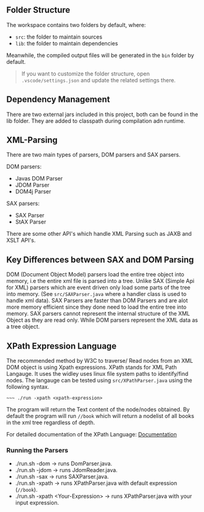 ## Folder Structure

The workspace contains two folders by default, where:

- `src`: the folder to maintain sources
- `lib`: the folder to maintain dependencies

Meanwhile, the compiled output files will be generated in the `bin` folder by default.

> If you want to customize the folder structure, open `.vscode/settings.json` and update the related settings there.

## Dependency Management

There are two external jars included in this project, both can be found in the lib folder. They are added to classpath during compilation adn runtime.

## XML-Parsing
There are two main types of parsers, DOM parsers and SAX parsers.

DOM parsers:
- Javas DOM Parser
- JDOM Parser
- DOM4j Parser

SAX parsers:
- SAX Parser
- StAX Parser

There are some other API's which handle XML Parsing such as JAXB and XSLT API's.

## Key Differences between SAX and DOM Parsing

DOM (Document Object Model) parsers load the entire tree object into memory, i.e the entire xml file is parsed into a tree. Unlike SAX (Simple Api for XML) parsers which are event driven only load some parts of the tree into memory. (See `src/SAXParser.java` where a handler class is used to handle xml data). SAX Parsers are faster than DOM Parsers and are alot more memory efficient since they done need to load the entire tree into memory. SAX parsers cannot represent the internal structure of the XML Object as they are read only. While DOM parsers represent the XML data as a tree object.

## XPath Expression Language

The recommended method by W3C to traverse/ Read nodes from an XML DOM object is using Xpath expressions. XPath stands for XML Path Langauge. It uses the widley uses linux file system paths to identify/find nodes. The langauge can be tested using `src/XPathParser.java` using the following syntax.

    ~~~ ./run -xpath <xpath-expression>

The program will return the Text content of the node/nodes obtained. By default the program will run ```//book``` which will return a nodelist of all books in the xml tree regardless of depth.

For detailed documentation of the XPath Language: [Documentation](https://docs.oracle.com/javase%2F7%2Fdocs%2Fapi%2F%2F/javax/xml/xpath/package-summary.html)

### Running the Parsers
- ./run.sh -dom -> runs DomParser.java.
- ./run.sh -jdom -> runs JdomReader.java.
- ./run.sh -sax -> runs SAXParser.java.
- ./run.sh -xpath -> runs XPathParser.java with default expression (`//book`).
- ./run.sh -xpath \<Your-Expression\> -> runs XPathParser.java with your input expression.

